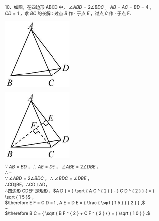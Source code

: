 10．如图，在四边形 ABCD 中， $\angle A B D { = } 2 \angle B D C$ ， $A B { = } A C { = } B D { = } 4$ ， $C D { = } 1$ ，求 $B C$ 的长解：过点 $B$ 作 $\cdot$ 于点 $E$ ，过点 $C$ 作 $\cdot$ 于点 F．

![](<../../qs_image_DB/专题1-6_二倍角的解题策略：倍半角模型与绝配角（解析版）_/e62af9af6a60b77f3eab7fb3ad791abb6f8d36bf9ab18d0dff0293f2604f08bc.jpg>)

![](<../../qs_image_DB/专题1-6_二倍角的解题策略：倍半角模型与绝配角（解析版）_/02989ef5da24d96f21ca0d62304e5b97abe83ca3ea28a01a33e60d17fecf0629.jpg>)

∵ $A B { = } B D$ ，∴ $A E { = } D E$ ， $\angle A B E { = } 2 \angle D B E$ ，  
∴ $-$   
∵ $\angle A B D { = } 2 \angle B D C$ ，∴ $\angle B D C = \angle D B E$ ，  
∴CD∥BE，∴CD⊥AD，  
∴四边形 CDEF 是矩形， $A D { = } \sqrt { A C ^ { 2 } { - } C D ^ { 2 } } { = } \sqrt { 1 5 }$ ，  
$\therefore E F = C D = 1 , A E = D E = { \frac { \sqrt { 1 5 } } { 2 } } ,$   
$-$   
$\therefore B C = { \sqrt { B F ^ { 2 } + C F ^ { 2 } } } = { \sqrt { 1 0 } } .$

